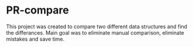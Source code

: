 # PR-compare

This project was created to compare two different data structures and find the differances. Main goal was to eliminate manual comparison, eliminate mistakes and save time.

